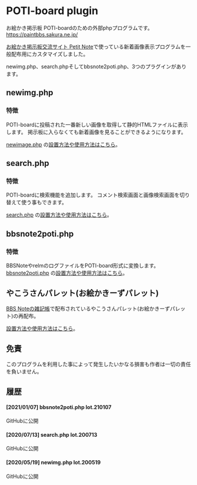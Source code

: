 # POTI-board plugin
お絵かき掲示板 POTI-boardのための外部phpプログラムです。 https://paintbbs.sakura.ne.jp/

[お絵かき掲示板交流サイト Petit Note](https://paintbbs.sakura.ne.jp/)で使っている新着画像表示プログラムを一般配布用にカスタマイズしました。

newimg.php、search.phpそしてbbsnote2poti.php、3つのプラグインがあります。

## newimg.php

### 特徴

POTI-boardに投稿された一番新しい画像を取得して静的HTMLファイルに表示します。
掲示板に入らなくても新着画像を見ることができるようになります。

[newimage.php](https://github.com/satopian/potiboard_plugin/tree/master/newimage)
の[設置方法や使用方法はこちら](https://github.com/satopian/potiboard_plugin/tree/master/newimage)。

## search.php

### 特徴

POTI-boardに検索機能を追加します。
コメント検索画面と画像検索画面を切り替えて使う事もできます。

[search.php](https://github.com/satopian/potiboard_plugin/tree/master/search)
の[設置方法や使用方法はこちら](https://github.com/satopian/potiboard_plugin/tree/master/search)。

## bbsnote2poti.php

### 特徴

BBSNoteやrelmのログファイルをPOTI-board形式に変換します。  
[bbsnote2poti.php](https://github.com/satopian/potiboard_plugin/tree/master/logconverter)
の[設置方法や使用方法はこちら](https://github.com/satopian/potiboard_plugin/tree/master/logconverter)。

## やこうさんパレット(お絵かきーずパレット)

[BBS Noteの雑記帳](http://bbsnote.s17.xrea.com/)で配布されているやこうさんパレット(お絵かきーずパレット)の再配布。  
  
[設置方法や使用方法はこちら](https://github.com/satopian/potiboard_plugin/tree/master/another_pallet)。

## 免責

このプログラムを利用した事によって発生したいかなる損害も作者は一切の責任を負いません。

## 履歴
#### [2021/01/07] bbsnote2poti.php lot.210107
GitHubに公開
#### [2020/07/13] search.php lot.200713
GitHubに公開
#### [2020/05/19] newimg.php lot.200519
GitHubに公開
